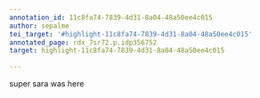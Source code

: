 ```yaml
---
annotation_id: 11c8fa74-7839-4d31-8a04-48a50ee4c015
author: sepalme
tei_target: '#highlight-11c8fa74-7839-4d31-8a04-48a50ee4c015'
annotated_page: rdx_7sr72.p.idp356752
target: highlight-11c8fa74-7839-4d31-8a04-48a50ee4c015

---
```

super sara was here